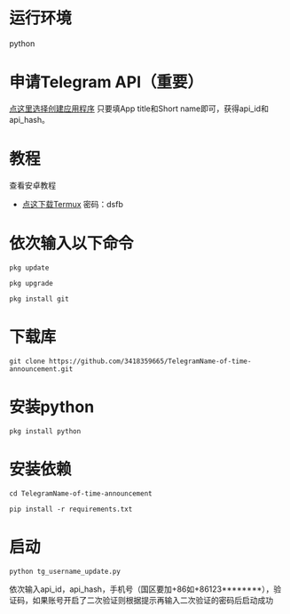 # 运行环境
python


# 申请Telegram API（重要）
[点这里选择创建应用程序](https://core.telegram.org/api)
只要填App title和Short name即可，获得api_id和api_hash。


# 教程
 
 </details>
<summary>查看安卓教程</summary>

 - [点这下载Termux](https://wwu.lanzoul.com/iB8ZD03r51eb)
密码：dsfb


# 依次输入以下命令
```
pkg update
```
```
pkg upgrade
```
```
pkg install git
```
# 下载库
```
git clone https://github.com/3418359665/TelegramName-of-time-announcement.git
```

# 安装python
```
pkg install python
```

# 安装依赖
```
cd TelegramName-of-time-announcement
```
```
pip install -r requirements.txt
```

# 启动
```
python tg_username_update.py
```

依次输入api_id，api_hash，手机号（国区要加+86如+86123********），验证码，如果账号开启了二次验证则根据提示再输入二次验证的密码后启动成功
 </details>

